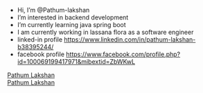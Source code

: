 -  Hi, I’m @Pathum-lakshan
-  I’m interested in backend development
-  I’m currently learning java spring boot
-  I am currently working in lassana flora as a software engineer
-  linked-in profile https://www.linkedin.com/in/pathum-lakshan-b38395244/
-  facebook profile  https://www.facebook.com/profile.php?id=100069199417971&mibextid=ZbWKwL



<div class="badge-base LI-profile-badge" data-locale="en_US" data-size="medium" data-theme="dark" data-type="VERTICAL" data-vanity="pathum-lakshan" data-version="v1"><a class="badge-base__link LI-simple-link" href="https://lk.linkedin.com/in/pathum-lakshan?trk=profile-badge">Pathum Lakshan</a></div>
              
<div class="badge-base LI-profile-badge" data-locale="en_US" data-size="medium" data-theme="light" data-type="VERTICAL" data-vanity="pathum-lakshan" data-version="v1"><a class="badge-base__link LI-simple-link" href="https://lk.linkedin.com/in/pathum-lakshan?trk=profile-badge">Pathum Lakshan</a></div>
              
